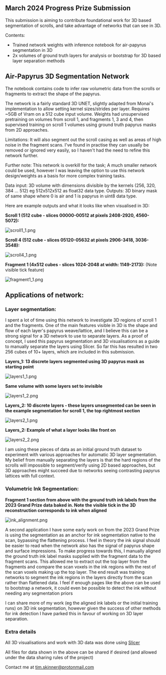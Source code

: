 ## March 2024 Progress Prize Submission


This submission is aiming to contribute foundational work for 3D based segmentation of scrolls, and take advantage 
of networks that can see in 3D.

Contents:
- Trained network weights with inference notebook for air-papyrus segmentation in 3D
- 2x volumes of ground truth layers for analysis or bootstrap for 3D based layer separation methods



## Air-Papyrus 3D Segmentation Network

The notebook contains code to infer raw volumetric data from the scrolls or fragments to extract the shape of the papyrus.

The network is a fairly standard 3D UNET, slightly adapted from Monai's implementation to allow setting kernel sizes/strides 
per layer. Requires ~5GB of Vram on a 512 cube input volume. Weights had unsupervised pretraining on volumes from scroll 1,
and fragments 1, 3 and 4, then supervised training on scroll 1 volumes using ground truth papyrus masks from 2D approaches.

Limitations: It will also segment out the scroll casing as well as areas of high noise in the fragment scans. 
I've found in practise they can usually be removed or ignored very easily, so I haven't had the need to refine 
this network further.

Further note: This network is overkill for the task; A much smaller network could be used, however I was 
leaving the option to use this network design/weights as a basis for more complex training tasks.


Data input: 3D volume with dimensions divisible by the kernels (256, 320, 384 ... 512) eg 512x512x512 as float32 data type.
Outputs: 3D binary mask of same shape where 0 is air and 1 is papyrus in uint8 data type.


Here are example outputs and what it looks like when visualised in 3D:

**Scroll 1 (512 cube - slices 00000-00512 at pixels 2408-2920, 4560-5072):**


![scroll1_1.png](./pictures/scroll1_1.png)


**Scroll 4 (512 cube - slices 05120-05632 at pixels 2906-3418, 3036-3548):**


![scroll4_1.png](./pictures/scroll4_1.png)


**Fragment 1 (4x512 cubes - slices 1024-2048 at width: 1149-2173):** (Note visible tick feature)

![fragment1_1.png](./pictures/fragment1_1.png)


## Applications of network:

### Layer segmentation:

I spent a lot of time using this network to investigate 3D regions of scroll 1 and the fragments. 
One of the main features visible in 3D is the shape and flow of each layer's papyrus weave/lattice, 
and I believe this can be a strong signal for a 3D network to use to separate layers. 
As a proof of concept, I used this papyrus segmentation and 3D visualisations as a guide to 
manually separate the layers using Slicer. So far this has resulted in two 256 cubes of 10+ layers, 
which are included in this submission. 

**Layers_1: 13 discrete layers segmented using 3D papyrus mask as starting point**

![layers1_1.png](./pictures/layers1_1.png)

**Same volume with some layers set to invisible**

![layers1_2.png](./pictures/layers1_2.png)

**Layers_2: 10 discrete layers - these layers unsegmented can be seen in the example segmentation for scroll 1,
the top rightmost section**

![layers2_1.png](./pictures/layers2_1.png)

**Layers_2: Example of what a layer looks like front on**

![layers2_2.png](./pictures/layers2_2.png)

I am using these pieces of data as an initial ground truth dataset to experiment with various approaches for automatic 3D layer 
segmentation. My belief from manually separating the layers is that the hard regions of the scrolls will impossible 
to segment/verify using 2D based approaches, but 3D approaches might succeed due to networks seeing contrasting papyrus 
lattices with full context. 


### Volumetric Ink Segmentation:

**Fragment 1 section from above with the ground truth ink labels from the 2023 Grand Prize data baked in. 
Note the visible tick in the 3D reconstruction corresponds to ink when aligned**

![ink_alignment.png](./pictures/ink_alignment.png)


A second application I have some early work on from the 2023 Grand Prize is using the segmentation as an anchor for ink 
segmentation native to the scan, bypassing the flattening process. I feel in theory the ink signal should be easier to read
when the network also has the signal of papyrus shape and surface impressions. To make progress towards this, I manually aligned the ground truth ink label masks
supplied with the fragment data to the fragment scans. This allowed me to extract out the top layer from the fragments and 
compare the scan voxels in the ink regions with the rest of the scan voxels making up the top layer. The end result was 
training networks to segment the ink regions in the layers directly from the scan rather than flattened data. I feel if enough pages like the above can
be used to bootstrap a network, it could even be possible to detect the ink without needing any segmentation priors

I can share more of my work (eg the aligned ink labels or the initial training runs) on 3D ink segmentation, however 
given the success of other methods for ink detection I have parked this in favour of working on 3D layer separation.


### Extra details

All 3D visualisations and work with 3D data was done using [Slicer](https://www.slicer.org/)

All files for data shown in the above can be shared if desired (and allowed under the data sharing rules of the project)

Contact me at tim.skinner@protonmail.com